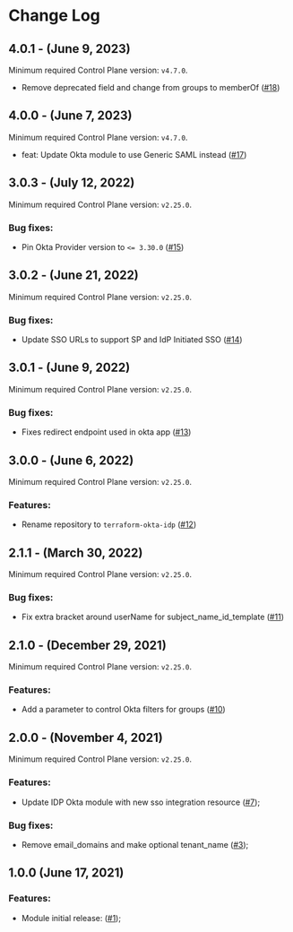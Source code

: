 # Change Log

## 4.0.1 - (June 9, 2023)

Minimum required Control Plane version: `v4.7.0`.

* Remove deprecated field and change from groups to memberOf ([#18](https://github.com/cyralinc/terraform-okta-idp/pull/18))

## 4.0.0 - (June 7, 2023)

Minimum required Control Plane version: `v4.7.0`.

* feat: Update Okta module to use Generic SAML instead ([#17](https://github.com/cyralinc/terraform-okta-idp/pull/17))

## 3.0.3 - (July 12, 2022)

Minimum required Control Plane version: `v2.25.0`.

### Bug fixes:

* Pin Okta Provider version to `<= 3.30.0` ([#15](https://github.com/cyralinc/terraform-okta-idp/pull/15))


## 3.0.2 - (June 21, 2022)

Minimum required Control Plane version: `v2.25.0`.

### Bug fixes:

* Update SSO URLs to support SP and IdP Initiated SSO ([#14](https://github.com/cyralinc/terraform-okta-idp/pull/14))

## 3.0.1 - (June 9, 2022)

Minimum required Control Plane version: `v2.25.0`.

### Bug fixes:

* Fixes redirect endpoint used in okta app ([#13](https://github.com/cyralinc/terraform-okta-idp/pull/13))

## 3.0.0 - (June 6, 2022)

Minimum required Control Plane version: `v2.25.0`.

### Features:

* Rename repository to `terraform-okta-idp` ([#12](https://github.com/cyralinc/terraform-okta-idp/pull/12))

## 2.1.1 - (March 30, 2022)

Minimum required Control Plane version: `v2.25.0`.

### Bug fixes:

* Fix extra bracket around userName for subject_name_id_template ([#11](https://github.com/cyralinc/terraform-okta-idp/pull/11))

## 2.1.0 - (December 29, 2021)

Minimum required Control Plane version: `v2.25.0`.

### Features:

* Add a parameter to control Okta filters for groups ([#10](https://github.com/cyralinc/terraform-okta-idp/pull/10))

## 2.0.0 - (November 4, 2021)

Minimum required Control Plane version: `v2.25.0`.

### Features:

* Update IDP Okta module with new sso integration resource ([#7](https://github.com/cyralinc/terraform-okta-idp/pull/7));

### Bug fixes:

* Remove email_domains and make optional tenant_name ([#3](https://github.com/cyralinc/terraform-okta-idp/pull/3));

## 1.0.0 (June 17, 2021)

### Features:

* Module initial release: ([#1](https://github.com/cyralinc/terraform-okta-idp/pull/1));